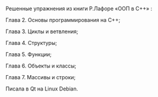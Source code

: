 Решенные упражнения из книги Р.Лафоре «ООП в С++» :

Глава 2. Основы программирования на С++;

Глава 3. Циклы и ветвления;

Глава 4. Структуры;

Глава 5. Функции;

Глава 6. Объекты и классы;

Глава 7. Массивы и строки;



Писала в Qt на Linux Debian.
